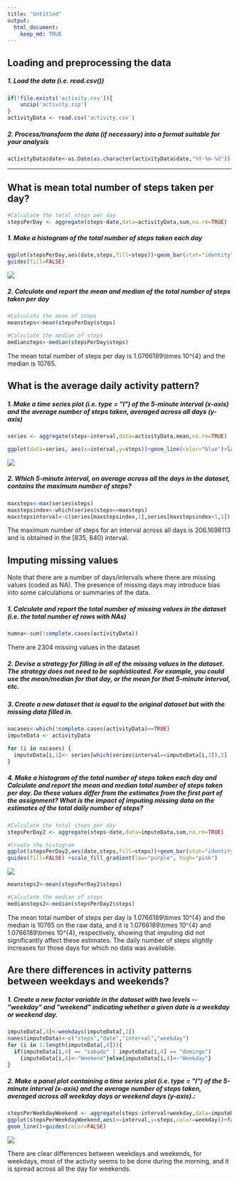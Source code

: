 ```yaml
--- 
title: "Untitled" 
output: 
  html_document: 
    keep_md: TRUE 
---
```




## Loading and preprocessing the data
##### 1. Load the data (i.e. read.csv())

```r
if(!file.exists('activity.csv')){
    unzip('activity.zip')
}
activityData <- read.csv('activity.csv')
```
##### 2. Process/transform the data (if necessary) into a format suitable for your analysis

```r
activityData$date<-as.Date(as.character(activityData$date,"%Y-%m-%d"))
```

-----

## What is mean total number of steps taken per day?

```r
#Calculate the total steps per day
stepsPerDay <- aggregate(steps~date,data=activityData,sum,na.rm=TRUE)
```

##### 1. Make a histogram of the total number of steps taken each day

```r
ggplot(stepsPerDay,aes(date,steps,fill=steps))+geom_bar(stat="identity")+labs(y="Steps",x="Date")+
guides(fill=FALSE)
```

![](PA1_template_files/figure-html/unnamed-chunk-4-1.png)<!-- -->

##### 2. Calculate and report the mean and median of the total number of steps taken per day


```r
#Calculate the mean of steps
meansteps<-mean(stepsPerDay$steps)

#Calculate the median of steps
mediansteps<-median(stepsPerDay$steps)
```
The mean total number of steps per day is 1.0766189\times 10^{4} and the median is 10765.

## What is the average daily activity pattern?

##### 1. Make a time series plot (i.e. type = "l") of the 5-minute interval (x-axis) and the average number of steps taken, averaged across all days (y-axis)


```r
series <- aggregate(steps~interval,data=activityData,mean,na.rm=TRUE)

ggplot(data=series, aes(x=interval,y=steps))+geom_line(color="blue")+labs(y="Average steps across all days",x="Time interval")
```

![](PA1_template_files/figure-html/unnamed-chunk-5-1.png)<!-- -->

##### 2. Which 5-minute interval, on average across all the days in the dataset, contains the maximum number of steps?


```r
maxsteps<-max(series$steps)
maxstepsindex<-which(series$steps==maxsteps)
maxstepsinterval<-c(series[maxstepsindex,1],series[maxstepsindex+1,1])
```
The maximum number of steps for an interval across all days is 206.1698113 and is obtained in the [835, 840) interval.

## Imputing missing values
Note that there are a number of days/intervals where there are missing values (coded as NA). The presence of missing days may introduce bias into some calculations or summaries of the data.

##### 1. Calculate and report the total number of missing values in the dataset (i.e. the total number of rows with NAs)


```r
numna<-sum(!complete.cases(activityData))
```
There are 2304 missing values in the dataset

##### 2. Devise a strategy for filling in all of the missing values in the dataset. The strategy does not need to be sophisticated. For example, you could use the mean/median for that day, or the mean for that 5-minute interval, etc.

##### 3. Create a new dataset that is equal to the original dataset but with the missing data filled in.


```r
nacases<-which(!complete.cases(activityData)==TRUE)
imputeData <- activityData

for (i in nacases) {
  imputeData[i,1]<- series[which(series$interval==imputeData[i,3]),2]
}
```

##### 4. Make a histogram of the total number of steps taken each day and Calculate and report the mean and median total number of steps taken per day. Do these values differ from the estimates from the first part of the assignment? What is the impact of imputing missing data on the estimates of the total daily number of steps?


```r
#Calculate the total steps per day
stepsPerDay2 <- aggregate(steps~date,data=imputeData,sum,na.rm=TRUE)

#Create the histogram
ggplot(stepsPerDay2,aes(date,steps,fill=steps))+geom_bar(stat="identity")+labs(y="Steps",x="Date")+
guides(fill=FALSE) +scale_fill_gradient(low="purple", high="pink")
```

![](PA1_template_files/figure-html/stepsperday2-1.png)<!-- -->

```r
meansteps2<-mean(stepsPerDay2$steps)

#Calculate the median of steps
mediansteps2<-median(stepsPerDay2$steps)
```

The mean total number of steps per day is 1.0766189\times 10^{4} and the median is 10765 on the raw data, and it is 1.0766189\times 10^{4} and 1.0766189\times 10^{4}, respectively, showing that imputing did not significantly affect these estimates. The daily number of steps slightly increases for those days for which no data was available.

## Are there differences in activity patterns between weekdays and weekends?

##### 1. Create a new factor variable in the dataset with two levels -- "weekday" and "weekend" indicating whether a given date is a weekday or weekend day.


```r
imputeData[,4]<-weekdays(imputeData[,2])
names(imputeData)<-c("steps","date","interval","weekday") 
for (i in 1:length(imputeData[,4])){
  if(imputeData[i,4] == "sabado" | imputeData[i,4] == "domingo")
    {imputeData[i,4]<-"Weekend"}else{imputeData[i,4]<-"Weekday"}
}
```

##### 2. Make a panel plot containing a time series plot (i.e. type = "l") of the 5-minute interval (x-axis) and the average number of steps taken, averaged across all weekday days or weekend days (y-axis).:


```r
stepsPerWeekdayWeekend <- aggregate(steps~interval+weekday,data=imputeData,mean,na.rm=TRUE)
ggplot(stepsPerWeekdayWeekend,aes(x=interval,y=steps,color=weekday))+facet_grid(weekday~.,space="free")+
geom_line()+guides(color=FALSE)
```

![](PA1_template_files/figure-html/weekde-1.png)<!-- -->

There are clear differences between weekdays and weekends, for weekdays, most of the activity seems to be done during the morning, and it is spread across all the day for weekends.
